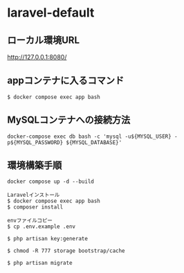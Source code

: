 # laravel-default

## ローカル環境URL
http://127.0.0.1:8080/

## appコンテナに入るコマンド

```
$ docker compose exec app bash
```

## MySQLコンテナへの接続方法

```
docker-compose exec db bash -c 'mysql -u${MYSQL_USER} -p${MYSQL_PASSWORD} ${MYSQL_DATABASE}'
```

## 環境構築手順

```
docker compose up -d --build

Laravelインストール
$ docker compose exec app bash
$ composer install

envファイルコピー
$ cp .env.example .env

$ php artisan key:generate

$ chmod -R 777 storage bootstrap/cache

$ php artisan migrate


```

